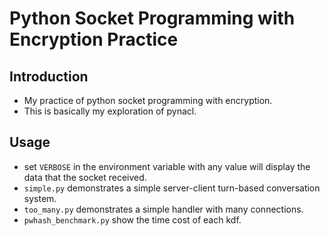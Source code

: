 # Python Socket Programming with Encryption Practice

## Introduction
+ My practice of python socket programming with encryption.
+ This is basically my exploration of pynacl.

## Usage
+ set `VERBOSE` in the environment variable with any value will display the data that the socket received.
+ `simple.py` demonstrates a simple server-client turn-based conversation system.
+ `too_many.py` demonstrates a simple handler with many connections.
+ `pwhash_benchmark.py` show the time cost of each kdf.